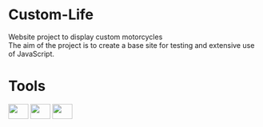 # Custom-Life
 Website project to display custom motorcycles </br>
 The aim of the project is to create a base site for testing and extensive use of JavaScript.

 # Tools

 <img height="30" width="40" src="https://cdn.jsdelivr.net/gh/devicons/devicon@latest/icons/javascript/javascript-original.svg" /> <img height="30" width="40" src="https://cdn.jsdelivr.net/gh/devicons/devicon@latest/icons/html5/html5-original.svg" /> <img height="30" width="40" src="https://cdn.jsdelivr.net/gh/devicons/devicon@latest/icons/css3/css3-original.svg" />
